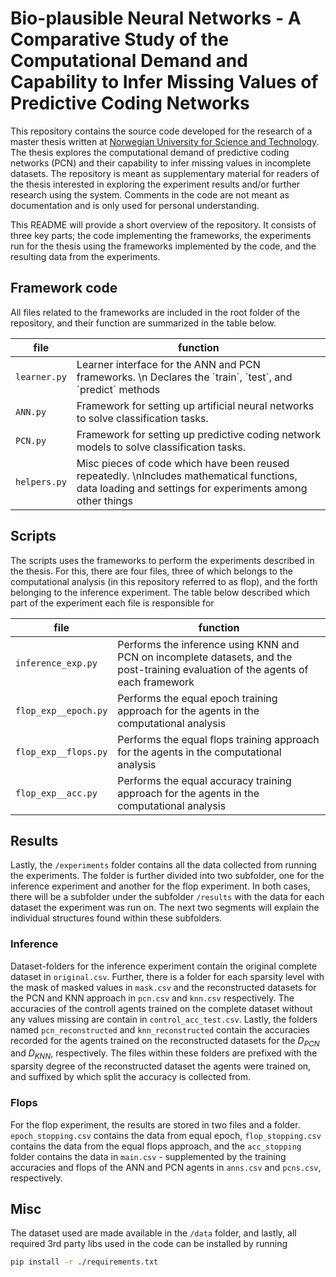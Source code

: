 # Bio-plausible Neural Networks - A Comparative Study of the Computational Demand and Capability to Infer Missing Values of Predictive Coding Networks

This repository contains the source code developed for the research of a master thesis written at [Norwegian University for Science and Technology](https://www.ntnu.no/). The thesis explores the computational demand of predictive coding networks (PCN) and their capability to infer missing values in incomplete datasets. The repository is meant as supplementary material for readers of the thesis interested in exploring the experiment results and/or further research using the system. Comments in the code are not meant as documentation and is only used for personal understanding. 

This README will provide a short overview of the repository. It consists of three key parts; the code implementing the frameworks, the experiments run for the thesis using the frameworks implemented by the code, and the resulting data from the experiments. 

## Framework code
All files related to the frameworks are included in the root folder of the repository, and their function are summarized in the table below. 

| **file**     | **function**                                                                                                                                           |
|--------------|--------------------------------------------------------------------------------------------------------------------------------------------------------|
| `learner.py` | Learner interface for the ANN and PCN frameworks. \n Declares the ´train´, ´test´, and ´predict´ methods                                               |
| `ANN.py`     | Framework for setting up artificial neural networks to solve classification tasks.                                                                     |
| `PCN.py`     | Framework for setting up predictive coding network models to solve classification tasks.                                                               |
| `helpers.py` | Misc pieces of code which have been reused repeatedly. \nIncludes mathematical functions, data loading and settings for experiments among other things |

## Scripts
The scripts uses the frameworks to perform the experiments described in the thesis. For this, there are four files, three of which belongs to the computational analysis (in this repository referred to as flop), and the forth belonging to the inference experiment. The table below described which part of the experiment each file is responsible for

| **file**             	| **function**                                                                                                                      	|
|----------------------	|-----------------------------------------------------------------------------------------------------------------------------------	|
| `inference_exp.py`   	| Performs the inference using KNN and PCN on incomplete datasets, and the post-training evaluation of the agents of each framework 	|
| `flop_exp__epoch.py` 	| Performs the equal epoch training approach for the agents in the computational analysis                                           	|
| `flop_exp__flops.py` 	| Performs the equal flops training approach for the agents in the computational analysis                                           	|
| `flop_exp__acc.py`   	| Performs the equal accuracy training approach for the agents in the computational analysis                                        	|

## Results
Lastly, the `/experiments` folder contains all the data collected from running the experiments. The folder is further divided into two subfolder, one for the inference experiment and another for the flop experiment. In both cases, there will be a subfolder under the subfolder `/results` with the data for each dataset the experiment was run on. The next two segments will explain the individual structures found within these subfolders. 

### Inference
Dataset-folders for the inference experiment contain the original complete dataset in `original.csv`. Further, there is a folder for each sparsity level with the mask of masked values in `mask.csv` and the reconstructed datasets for the PCN and KNN approach in `pcn.csv` and `knn.csv` respectively. The accuracies of the controll agents trained on the complete dataset without any values missing are contain in `control_acc_test.csv`. Lastly, the folders named `pcn_reconstructed` and `knn_reconstructed` contain the accuracies recorded for the agents trained on the reconstructed datasets for the $D_{PCN}$ and $D_{KNN}$, respectively. The files within these folders are prefixed with the sparsity degree of the reconstructed dataset the agents were trained on, and suffixed by which split the accuracy is collected from.  

### Flops
For the flop experiment, the results are stored in two files and a folder. `epoch_stopping.csv` contains the data from equal epoch, `flop_stopping.csv` contains the data from the equal flops approach, and the `acc_stopping` folder contains the data in `main.csv` - supplemented by the training accuracies and flops of the ANN and PCN agents in `anns.csv` and `pcns.csv`, respectively.  

## Misc
The dataset used are made available in the `/data` folder, and lastly, all required 3rd party libs used in the code can be installed by running 

<!-- The following repository contains the code for two frameworks. One to create neural networks using back propagation, and the second for predictive coding networks. The repository serves as the main hub for code and experiments related to a master thesis done at the . 

Lastly, all necessary 3rd-party libs are available in [`requirements.txt`](./requirements.txt) and can be installed using  -->

```sh
pip install -r ./requirements.txt
```
